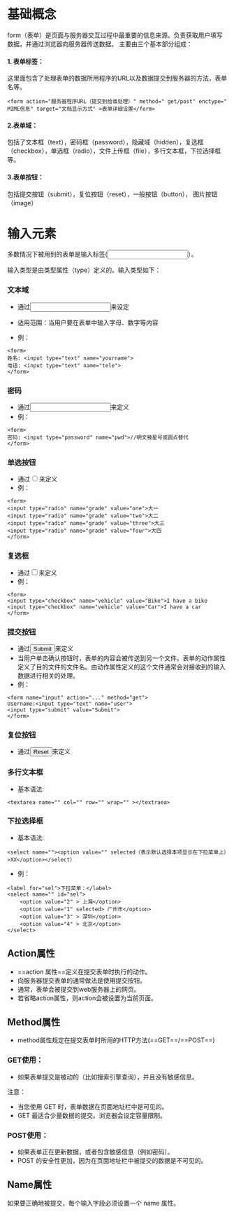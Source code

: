 # 基础概念
 form（表单）是页面与服务器交互过程中最重要的信息来源。负责获取用户填写数据，并通过浏览器向服务器传送数据。
 主要由三个基本部分组成：
#### 1.  表单标签：
这里面包含了处理表单的数据所用程序的URL以及数据提交到服务器的方法，表单名等。

```
<form action="服务器程序URL（提交到给谁处理）" method=" get/post" enctype=" MIME信息" target="文档显示方式" >表单详细设置</form>
```

#### 2.表单域：
包括了文本框（text），密码框（password），隐藏域（hidden），复选框（checkbox），单选框（radio），文件上传框（file），多行文本框，下拉选择框等。

#### 3.表单按钮：
包括提交按钮（submit），复位按钮（reset），一般按钮（button）， 图片按钮（image）
 

# 输入元素
多数情况下被用到的表单是输入标签(<input>）。

输入类型是由类型属性（type）定义的。输入类型如下：
### 文本域
- 通过<input type="text">来设定
- 适用范围：当用户要在表单中输入字母、数字等内容

- 例： 
```
<form>
姓名: <input type="text" name="yourname">
电话: <input type="text" name="tele">
</form>
```
### 密码
- 通过<input type="password">来定义
- 例：
```
<form>
密码: <input type="password" name="pwd">//明文被星号或圆点替代
</form>
```
### 单选按钮
- 通过<input type="radio">来定义
- 例：

```
<form>
<input type="radio" name="grade" value="one">大一
<input type="radio" name="grade" value="two">大二
<input type="radio" name="grade" value="three">大三
<input type="radio" name="grade" value="four">大四
</form>
```
### 复选框
- 通过<input type="checkbox">来定义
- 例：

```
<form>
<input type="checkbox" name="vehicle" value="Bike">I have a bike
<input type="checkbox" name="vehicle" value="Car">I have a car
</form>
```
### 提交按钮
- 通过<input type="submit">来定义
- 当用户单击确认按钮时，表单的内容会被传送到另一个文件。表单的动作属性定义了目的文件的文件名。由动作属性定义的这个文件通常会对接收到的输入数据进行相关的处理。
- 例：

```
<form name="input" action="..." method="get">
Username:<input type="text" name="user">
<input type="submit" value="Submit">
</form>

```
### 复位按钮
- 通过<input type="reset">来定义

### 多行文本框
- 基本语法:
```
<textarea name="" col="" row="" wrap="" ></textraea>
```
### 下拉选择框
- 基本语法:
```
<select name=""><option value="" selected（表示默认选择本项显示在下拉菜单上）>XX</option></select）
```
- 例：

```
<label for="sel">下拉菜单：</label>
<select name="" id="sel">
    <option value="2" > 上海</option>
    <option value="1" selected> 广州市</option>
    <option value="3" > 深圳</option>
    <option value="4" > 北京</option>
</select>
```
## Action属性
- ==action 属性==定义在提交表单时执行的动作。
- 向服务器提交表单的通常做法是使用提交按钮。
- 通常，表单会被提交到web服务器上的网页。
- 若省略action属性，则action会被设置为当前页面。
## Method属性
- method属性规定在提交表单时所用的HTTP方法(==GET==/==POST==)
### GET使用：
- 如果表单提交是被动的（比如搜索引擎查询），并且没有敏感信息。

注意：
- 当您使用 GET 时，表单数据在页面地址栏中是可见的。
- GET 最适合少量数据的提交。浏览器会设定容量限制。
### POST使用：
- 如果表单正在更新数据，或者包含敏感信息（例如密码）。
- POST 的安全性更加，因为在页面地址栏中被提交的数据是不可见的。
## Name属性
如果要正确地被提交，每个输入字段必须设置一个 name 属性。
